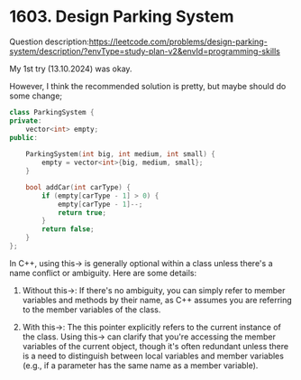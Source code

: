 # 1603. Design Parking System

Question description:https://leetcode.com/problems/design-parking-system/description/?envType=study-plan-v2&envId=programming-skills

My 1st try (13.10.2024) was okay.

However, I think the recommended solution is pretty, but maybe should do some change;
``` cpp
class ParkingSystem {
private:
    vector<int> empty;
public:
    
    ParkingSystem(int big, int medium, int small) {
        empty = vector<int>{big, medium, small};
    }

    bool addCar(int carType) {
        if (empty[carType - 1] > 0) {
            empty[carType - 1]--;
            return true;
        }
        return false;
    }
};
```

In C++, using this-> is generally optional within a class unless there's a name conflict or ambiguity. Here are some details:

1. Without this->: If there's no ambiguity, you can simply refer to member variables and methods by their name, as C++ assumes you are referring to the member variables of the class.

2. With this->: The this pointer explicitly refers to the current instance of the class. Using this-> can clarify that you're accessing the member variables of the current object, though it's often redundant unless there is a need to distinguish between local variables and member variables (e.g., if a parameter has the same name as a member variable).